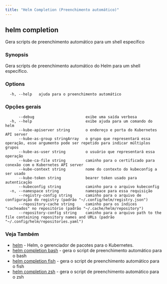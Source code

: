 ```yaml
---
title: "Helm Completion (Preenchimento automático)"
---
```


## helm completion

Gera scripts de preenchimento automático para um shell específico

### Synopsis

Gera scripts de preenchimento automático do Helm para um shell específico.

### Options

```
  -h, --help   ajuda para o preenchimento automático
```

### Opções gerais

```
      --debug                       exibe uma saída verbosa
  -h, --help                        exibe ajuda para um comando do helm
      --kube-apiserver string       o endereço e porta do Kubernetes API server
      --kube-as-group stringArray   o grupo que representará essa operação, esse argumento pode ser repetido para indicar múltiplos grupos
      --kube-as-user string         o usuário que representará essa operação
      --kube-ca-file string         caminho para o certificado para conexão com o Kubernetes API server
      --kube-context string         nome do contexto do kubeconfig a ser usado
      --kube-token string           bearer token usado para autenticação
      --kubeconfig string           caminho para o arquivo kubeconfig
  -n, --namespace string            namespace para essa requisição
      --registry-config string      caminho para o arquivo de configuração do registry (padrão "~/.config/helm/registry.json")
      --repository-cache string     caminho para os índices "cacheados" no repositório (padrão "~/.cache/helm/repository")
      --repository-config string    caminho para o arquivo path to the file containing repository names and URLs (padrão "~/.config/helm/repositories.yaml")
```

### Veja Também

* [helm](helm.md) - Helm, o gerenciador de pacotes para o Kubernetes.
* [helm completion bash](/helm/helm_completion_bash.md) - gera o script de preenchimento automático para o bash
* [helm completion fish](/helm/helm_completion_fish.md) - gera o script de preenchimento automático para o fish
* [helm completion zsh](/helm/helm_completion_zsh.md) - gera o script de preenchimento automático para o zsh
